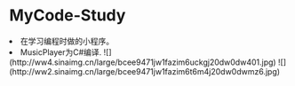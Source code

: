 # MyCode-Study
<li>在学习编程时做的小程序。
<li>MusicPlayer为C#编译.
![](http://ww4.sinaimg.cn/large/bcee9471jw1fazim6uckgj20dw0dw401.jpg)
![](http://ww2.sinaimg.cn/large/bcee9471jw1fazim6t6m4j20dw0dwmz6.jpg)

